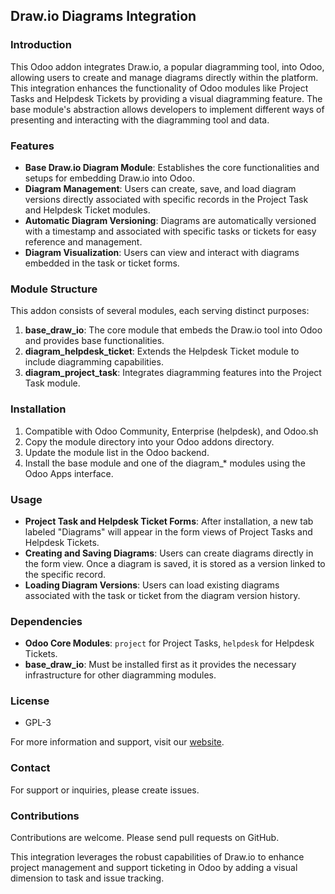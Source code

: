## Draw.io Diagrams Integration

### Introduction
This Odoo addon integrates Draw.io, a popular diagramming tool, into Odoo, allowing users to create and manage diagrams directly within the platform. This integration enhances the functionality of Odoo modules like Project Tasks and Helpdesk Tickets by providing a visual diagramming feature. The base module's abstraction allows developers to implement different ways of presenting and interacting with the diagramming tool and data.

### Features
- **Base Draw.io Diagram Module**: Establishes the core functionalities and setups for embedding Draw.io into Odoo.
- **Diagram Management**: Users can create, save, and load diagram versions directly associated with specific records in the Project Task and Helpdesk Ticket modules.
- **Automatic Diagram Versioning**: Diagrams are automatically versioned with a timestamp and associated with specific tasks or tickets for easy reference and management.
- **Diagram Visualization**: Users can view and interact with diagrams embedded in the task or ticket forms.

### Module Structure
This addon consists of several modules, each serving distinct purposes:
1. **base_draw_io**: The core module that embeds the Draw.io tool into Odoo and provides base functionalities.
2. **diagram_helpdesk_ticket**: Extends the Helpdesk Ticket module to include diagramming capabilities.
3. **diagram_project_task**: Integrates diagramming features into the Project Task module.

### Installation
1. Compatible with Odoo Community, Enterprise (helpdesk), and Odoo.sh
2. Copy the module directory into your Odoo addons directory.
3. Update the module list in the Odoo backend.
4. Install the base module and one of the diagram_* modules using the Odoo Apps interface.

### Usage
- **Project Task and Helpdesk Ticket Forms**: After installation, a new tab labeled "Diagrams" will appear in the form views of Project Tasks and Helpdesk Tickets.
- **Creating and Saving Diagrams**: Users can create diagrams directly in the form view. Once a diagram is saved, it is stored as a version linked to the specific record.
- **Loading Diagram Versions**: Users can load existing diagrams associated with the task or ticket from the diagram version history.

### Dependencies
- **Odoo Core Modules**: `project` for Project Tasks, `helpdesk` for Helpdesk Tickets.
- **base_draw_io**: Must be installed first as it provides the necessary infrastructure for other diagramming modules.

### License
- GPL-3

For more information and support, visit our [website](https://www.harrison.consulting).

### Contact
For support or inquiries, please create issues.

### Contributions
Contributions are welcome. Please send pull requests on GitHub.

This integration leverages the robust capabilities of Draw.io to enhance project management and support ticketing in Odoo by adding a visual dimension to task and issue tracking.